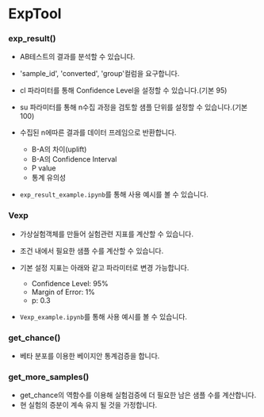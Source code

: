# ExpTool

### exp_result()
- AB테스트의 결과를 분석할 수 있습니다.
- 'sample_id', 'converted', 'group'컬럼을 요구합니다.
- cl 파라미터를 통해 Confidence Level을 설정할 수 있습니다.(기본 95)
- su 파라미터를 통해 n수집 과정을 검토할 샘플 단위를 설정할 수 있습니다.(기본 100)
- 수집된 n에따른 결과를 데이터 프레임으로 반환합니다.
    - B-A의 차이(uplift)
    - B-A의 Confidence Interval
    - P value
    - 통계 유의성

- `exp_result_example.ipynb`를 통해 사용 예시를 볼 수 있습니다.


### Vexp
- 가상실험객체를 만들어 실험관련 지표를 계산할 수 있습니다.
- 조건 내에서 필요한 샘플 수를 계산할 수 있습니다.
- 기본 설정 지표는 아래와 같고 파라미터로 변경 가능합니다.
    - Confidence Level: 95%	
    - Margin of Error: 1%
    - p: 0.3

- `Vexp_example.ipynb`를 통해 사용 예시를 볼 수 있습니다.

### get_chance()
- 베타 분포를 이용한 베이지안 통계검증을 합니다.

### get_more_samples()
- get_chance의 역함수를 이용해 실험검증에 더 필요한 남은 샘플 수를 계산합니다.
- 현 실험의 증분이 계속 유지 될 것을 가정합니다.
